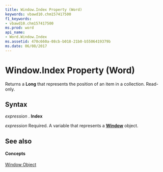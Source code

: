 ```yaml
---
title: Window.Index Property (Word)
keywords: vbawd10.chm157417500
f1_keywords:
- vbawd10.chm157417500
ms.prod: word
api_name:
- Word.Window.Index
ms.assetid: 470c660a-08cb-b018-21b0-b5506419379b
ms.date: 06/08/2017
---
```



# Window.Index Property (Word)

Returns a **Long** that represents the position of an item in a collection. Read-only.


## Syntax

 _expression_ . **Index**

 _expression_ Required. A variable that represents a **[Window](window-object-word.md)** object.


## See also


#### Concepts


[Window Object](window-object-word.md)

